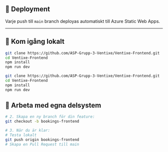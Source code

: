 



## 🚀 Deployment

Varje push till `main` branch deployas automatiskt till Azure Static Web Apps.

---

## 🧪 Kom igång lokalt

```bash
git clone https://github.com/ASP-Grupp-3-Ventixe/Ventixe-Frontend.git
cd Ventixe-Frontend
npm install
npm run dev

git clone https://github.com/ASP-Grupp-3-Ventixe/Ventixe-Frontend.git
cd Ventixe-Frontend
npm install
npm run dev
```

## 🌿 Arbeta med egna delsystem
```bash
# 2. Skapa en ny branch för din feature:
git checkout -b bookings-frontend

# 3. När du är klar:
# Testa lokalt
git push origin bookings-frontend
# Skapa en Pull Request till main
```


